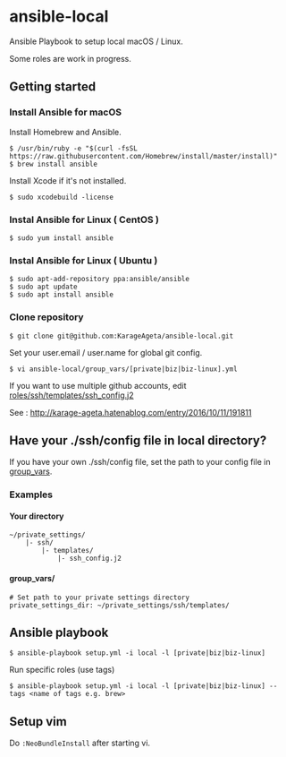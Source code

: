 ansible-local
===

Ansible Playbook to setup local macOS / Linux.

Some roles are work in progress.

Getting started
---

### Install Ansible for macOS

Install Homebrew and Ansible.
```
$ /usr/bin/ruby -e "$(curl -fsSL https://raw.githubusercontent.com/Homebrew/install/master/install)"
$ brew install ansible
```

Install Xcode if it's not installed.

```
$ sudo xcodebuild -license
```

### Instal Ansible for Linux ( CentOS )

```
$ sudo yum install ansible
```

### Instal Ansible for Linux ( Ubuntu )

```
$ sudo apt-add-repository ppa:ansible/ansible
$ sudo apt update
$ sudo apt install ansible
```

### Clone repository

```
$ git clone git@github.com:KarageAgeta/ansible-local.git
```

Set your user.email / user.name for global git config.

```
$ vi ansible-local/group_vars/[private|biz|biz-linux].yml
```

If you want to use multiple github accounts, edit [roles/ssh/templates/ssh_config.j2](https://github.com/KarageAgeta/ansible-local/roles/ssh/templates/ssh_config.j2
)

See : http://karage-ageta.hatenablog.com/entry/2016/10/11/191811

Have your ./ssh/config file in local directory?
---

If you have your own ./ssh/config file, set the path to your config file in [group_vars](https://github.com/KarageAgeta/ansible-local/group_vars).

### Examples

#### Your directory
```
~/private_settings/
    |- ssh/
        |- templates/
            |- ssh_config.j2
```

#### group_vars/

```
# Set path to your private settings directory
private_settings_dir: ~/private_settings/ssh/templates/
```

Ansible playbook
---

```
$ ansible-playbook setup.yml -i local -l [private|biz|biz-linux]
```

Run specific roles (use tags)
```
$ ansible-playbook setup.yml -i local -l [private|biz|biz-linux] --tags <name of tags e.g. brew>
```

Setup vim
---

Do ` :NeoBundleInstall ` after starting vi.
